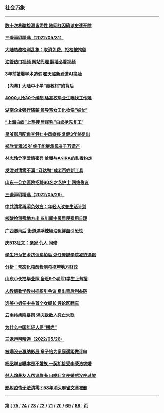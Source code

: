### 社会万象
---
#### [数十次核酸检测皆阴性 陆网红因确诊史遭开除](../../pages/ncid282/n13749706.md?06011245) 
#### [三退声明精选（2022/05/31）](../../pages/ncid282/n13749814.md?06011245) 
#### [大陆核酸检测乱象：取消免费、拒检被拘留](../../pages/ncid282/n13749693.md?06011245) 
#### [油管热门视频 网站代理 翻墙必看视频](http://209.222.30.114:81/youtube.html?06011245)
#### [3年前被爆学术造假 翟天临新剧遭AI换脸](../../pages/ncid282/n13749545.md?06011245) 
#### [【内幕】大陆中小学“毒教材”的背后](../../pages/ncid282/n13749434.md?06011245) 
#### [4000人抢30个编制 陆高校毕业生曝找工作难](../../pages/ncid282/n13749224.md?06011245) 
#### [湖南企业强行降薪 领导骂女工化妆像“妓女”](../../pages/ncid282/n13749066.md?06011245) 
#### [“上海白蚁”上热搜 居民称“白蚁抢先复工”](../../pages/ncid282/n13740216.md?06011245) 
#### [星爷御用配角李健仁中风瘫痪 复健3年终复出](../../pages/ncid282/n13748938.md?06011245) 
#### [郑欣宜满35岁 终于能继承母亲千万遗产](../../pages/ncid282/n13748858.md?06011245) 
#### [林志玲分享爱情密码 羞曝与AKIRA的甜蜜约定](../../pages/ncid282/n13748903.md?06011245) 
#### [发泄对清零不满 “可达鸭”成老百姓新工具](../../pages/ncid282/n13748816.md?06011245) 
#### [山东一公立医院招聘60名才艺护士 网络热议](../../pages/ncid282/n13748430.md?06011245) 
#### [三退声明精选（2022/05/29）](../../pages/ncid282/n13748315.md?06011245) 
#### [中共清零再添负效应：年轻人改变生活计划](../../pages/ncid282/n13748102.md?06011245) 
#### [核酸检测费地方出 四川阆中要居民费用自理](../../pages/ncid282/n13747265.md?06011245) 
#### [广西暴雨后 街道漂浮辣椒油似鲜血引恐慌](../../pages/ncid282/n13747767.md?06011245) 
#### [庆513征文：亲家 仇人 同修](../../pages/ncid282/n13747547.md?06011245) 
#### [学生行为艺术抗议偷拍后 浙江传媒学院被迫通报](../../pages/ncid282/n13747378.md?06011245) 
#### [分析：常态化核酸检测将拖垮地方财政](../../pages/ncid282/n13747225.md?06011245) 
#### [山东小伙拍毕业照 全班9个老师1学生上热搜](../../pages/ncid282/n13747276.md?06011245) 
#### [人教版数学教材插图引争议 牵出背后利益链](../../pages/ncid282/n13746987.md?06011245) 
#### [选美小姐任中共首个女舰长 评论区翻车](../../pages/ncid282/n13746847.md?06011245) 
#### [云南持续降暴雨 洪灾致数人死亡失联](../../pages/ncid282/n13746734.md?06011245) 
#### [为什么中国年轻人要“摆烂”](../../pages/ncid282/n13746219.md?06011245) 
#### [三退声明精选（2022/05/26）](../../pages/ncid282/n13746358.md?06011245) 
#### [被曝没去戛纳影展 章子怡为家庭遥距做评审](../../pages/ncid282/n13746195.md?06011245) 
#### [杨丞琳自曝本是不婚族 一契机接受李荣浩求婚](../../pages/ncid282/n13746140.md?06011245) 
#### [林志玲获友人帮译情书 自嘲日文差婚后没吵过架](../../pages/ncid282/n13746161.md?06011245) 
#### [影射疫情无法清零？58年消灭麻雀文章被删](../../pages/ncid282/n13746011.md?06011245) 

---
#### 第 [ [75](./75.md?06011245) / [74](./74.md?06011245) / [73](./73.md?06011245) / [72](./72.md?06011245) / [71](./71.md?06011245) / [70](./70.md?06011245) / [69](./69.md?06011245) / [68](./68.md?06011245) ] 页
